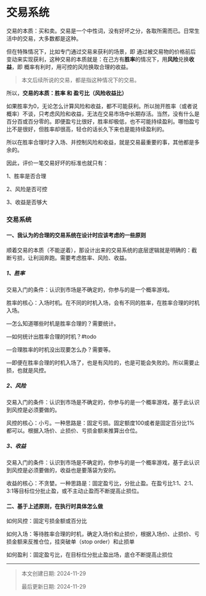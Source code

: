 # 交易系统

交易的本质：买和卖。交易是一个中性词，没有好坏之分，各取所需而已。日常生活中的交易，大多数都是这种。

但在特殊情况下，比如专门通过交易来获利的场景，即 通过被交易物的价格前后变动来实现获利，这种交易的本质就是：在己方有**胜率**的情况下，用**风险**兑换**收益**，即 概率有利时，用可控的风险换取合理的收益。

> 本文后续所说的交易，都是指这种情况下的交易。

所以，**交易的本质：胜率 和 盈亏比（风险收益比）**

如果胜率为0，无论怎么计算风险和收益，都不可能获利。所以抛开胜率（或者说概率）不谈，只考虑风险和收益，无法在交易市场中长期存活。当然，没有什么是百分百或百分零的。即便盈亏比很好，胜率却极低，也不可能持续盈利。哪怕盈亏比不是很好，但胜率却很高，轻仓的话长久下来也是能持续盈利的。

所以在胜率合理时才入场、并控制风险和收益，就是交易最重要的事，其他都是多余的。

因此，评价一笔交易好坏的标准也就只有：

1、胜率是否合理

2、风险是否可控

3、收益是否够大

### 交易系统

#### 一、我认为的合理的交易系统在设计时应该考虑的一些原则

顺着交易的本质（不能逆着），那设计出来的交易系统的底层逻辑就是明确的：截断亏损，让利润奔跑。需要考虑胜率、风险、收益。

##### 1、胜率

交易入门的条件：认识到市场是不确定的，你参与的是一个概率游戏。

胜率的核心：入场时机。在不同的时机入场，会有不同的胜率，在胜率合理的时机入场。

—怎么知道哪些时机是胜率合理的？需要统计。

—如何统计出胜率合理的时机？#todo

—合理胜率的时机没出现要怎么办？需要等。

—即便在胜率合理的时机入场了，也是有风险的，也是可能会失败的。所以需要止损，也就是风控。

##### 2、风险

交易入门的条件：认识到市场是不确定的，你参与的是一个概率游戏，基于此认识到风控是必须要做的。

风控的核心：小亏。一种思路是：固定亏损。固定额度100或者是固定百分比1%都可以。根据入场价、止损价、亏损金额来推算出仓位。

##### 3、收益

交易入门的条件：认识到市场是不确定的，你参与的是一个概率游戏，基于此认识到风控是必须要做的，收益也是要落袋为安的。

收益的核心：不贪婪。一种思路是：固定盈亏比，分批止盈。在盈亏比1:1、2:1、3:1等目标位分批止盈，或不主动止盈而不断提高止损位。

#### 二、基于上述原则，在执行时具体怎么做

如何风控：固定亏损金额或百分比

如何入场：等待胜率合理的时机，确定入场价和止损价，根据入场价、止损价、亏损金额来反推仓位，挂突破单（stop order）和止损单

如何盈利：固定盈亏比，在目标位分批止盈出场，底仓不断提高止损位







---

> 本文创建日期: 2024-11-29
>
> 最后更新日期: 2024-11-29
